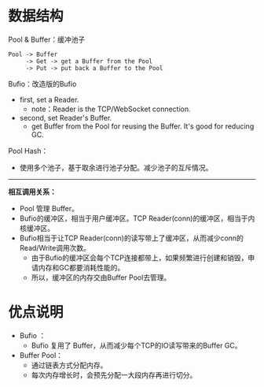 # 数据结构

Pool & Buffer：缓冲池子

~~~
Pool -> Buffer
     -> Get -> get a Buffer from the Pool
     -> Put -> put back a Buffer to the Pool
~~~

Bufio：改造版的Bufio

- first, set a Reader.
    - note：Reader is the TCP/WebSocket connection.
- second, set Reader's Buffer.
    - get Buffer from the Pool for reusing the Buffer. It's good for reducing GC.

Pool Hash：

- 使用多个池子，基于取余进行池子分配。减少池子的互斥情况。

---

**相互调用关系：**

- Pool 管理 Buffer。
- Bufio的缓冲区，相当于用户缓冲区。TCP Reader(conn)的缓冲区，相当于内核缓冲区。
- Bufio相当于让TCP Reader(conn)的读写带上了缓冲区，从而减少conn的Read/Write调用次数。
  - 由于Bufio的缓冲区会每个TCP连接都带上，如果频繁进行创建和销毁，申请内存和GC都要消耗性能的。
  - 所以，缓冲区的内存交由Buffer Pool去管理。

# 优点说明

- Bufio ：
    - Bufio 复用了 Buffer，从而减少每个TCP的IO读写带来的Buffer GC。
- Buffer Pool：
    - 通过链表方式分配内存。
    - 每次内存增长时，会预先分配一大段内存再进行切分。
